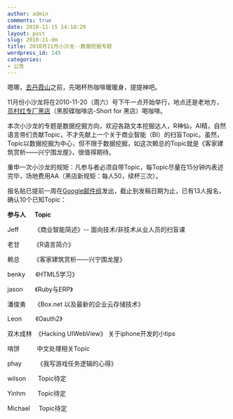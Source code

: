 ```yaml
---
author: admin
comments: true
date: 2010-11-15 14:18:29
layout: post
slug: 2010-11-dm
title: 2010月11月小沙龙--数据挖掘专题
wordpress_id: 145
categories:
- 公告
---
```


嗯哪，[去丹霞山](http://groups.google.com/group/guangzhou-tech-party/browse_thread/thread/10b9764df81224e3?hl=zh-CN_US)之前，先喝杯热咖啡暖暖身，提提神吧。

11月份小沙龙将在2010-11-20（周六）号下午一点开始举行，地点还是老地方，[员村红专厂黑店](http://ditu.google.cn/maps?f=q&source=s_q&hl=zh-CN&geocode=&q=%E5%91%98%E6%9D%91%E7%BA%A2%E4%B8%93%E5%8E%82&sll=23.111421,113.371004&sspn=0.002516,0.004823&brcurrent=3,0x3402ffccd5aa6c71:0xdb6f94e01562c6a4,0,0x340301fe46c655a3:0xc549ef142225757a%3B5,0,0&ie=UTF8&hq=%E5%91%98%E6%9D%91%E7%BA%A2%E4%B8%93%E5%8E%82&hnear=&ll=23.112112,113.369883&spn=0.004786,0.009645&z=17&iwloc=A)（黑胶碟咖啡店-Short for 黑店）喝咖啡。

本次小沙龙的专题是数据挖掘方向，欢迎各路文本挖掘达人，R神仙，AI精，自然语言帝们贡献Topic，不才先献上一个关于商业智能（BI）的扫盲Topic。虽然，Topic以数据挖掘为中心，但不限于数据挖掘，如这次赖总的Topic就是《客家建筑赏析——兴宁围龙屋》，很值得期待。

重申一次小沙龙的规矩：凡参与者必须自带Topic，每Topic尽量在15分钟内表述完毕，场地费用AA（黑店新规矩：每人50，续杯三次）。

报名贴已提前一周在[Google邮件组](http://groups.google.com/group/guangzhou-tech-party?hl=zh-CN_US)发出，截止到发稿日期为止，已有13人报名，确认10个已知Topic：

**参与人      Topic**

Jeff         《商业智能简述》-- 面向技术/非技术从业人员的扫盲课

老甘        《R语言简介》

赖总        《客家建筑赏析——兴宁围龙屋》

benky      《HTML5学习》

jason       《Ruby与ERP》

潘俊勇     《Box.net 以及最新的企业云存储技术》

Leon        《Oauth2》

双木成林  《Hacking UIWebView》 关于iphone开发的小tips

啃饼          中文处理相关Topic

phay         《我写游戏任务逻辑的心得》

wilson       Topic待定

Yinhm       Topic待定

Michael     Topic待定
